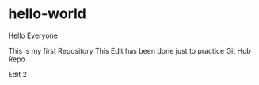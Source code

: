 # hello-world
Hello Everyone

This is my first Repository
This Edit has been done just to practice Git Hub Repo

Edit 2
